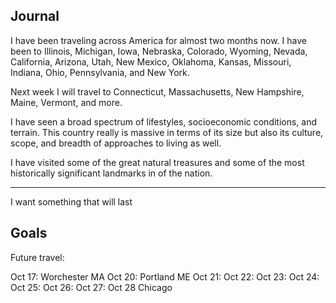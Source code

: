 ## Journal

I have been traveling across America for almost two months now. I have been to Illinois, Michigan, Iowa, Nebraska, Colorado, Wyoming, Nevada, California, Arizona, Utah, New Mexico, Oklahoma, Kansas, Missouri, Indiana, Ohio, Pennsylvania, and New York. 

Next week I will travel to Connecticut, Massachusetts, New Hampshire, Maine, Vermont, and more. 

I have seen a broad spectrum of lifestyles, socioeconomic conditions, and terrain. This country really is massive in terms of its size but also its culture, scope, and breadth of approaches to living as well. 

I have visited some of the great natural treasures and some of the most historically significant landmarks in of the nation.

---
I want something that will last 
## Goals


Future travel:

Oct 17: Worchester MA 
Oct 20: Portland ME
Oct 21: 
Oct 22:
Oct 23:
Oct 24:
Oct 25:
Oct 26:
Oct 27:
Oct 28 Chicago

